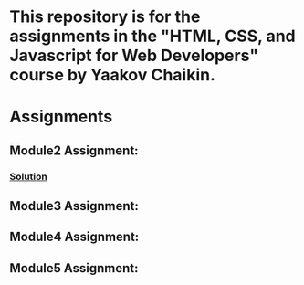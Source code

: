 # This repository is for the assignments in the "HTML, CSS, and Javascript for Web Developers" course by Yaakov Chaikin.
# Assignments
## Module2 Assignment:
### <a href="https://github.com/EthanSuu/html-css-javascript-for-web-developers/tree/main/module2-solution">Solution </a>
## Module3 Assignment:
## Module4 Assignment:
## Module5 Assignment:
